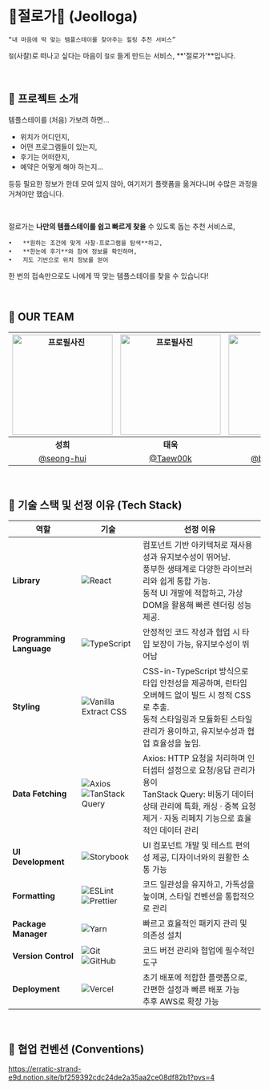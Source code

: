 # 🪷절로가🪷 (Jeolloga)
	“내 마음에 딱 맞는 템플스테이를 찾아주는 힐링 추천 서비스”
`절`(사찰)로 떠나고 싶다는 마음이 `절로` 들게 만드는 서비스, **'절로가'**입니다.

<br />

## 🪷 프로젝트 소개
템플스테이를 (처음) 가보려 하면…
- 위치가 어디인지,
- 어떤 프로그램들이 있는지,
- 후기는 어떠한지,
- 예약은 어떻게 해야 하는지…

등등 필요한 정보가 한데 모여 있지 않아, 여기저기 플랫폼을 옮겨다니며 수많은 과정을 거쳐야만 했습니다.

<br />

절로가는 **나만의 템플스테이를 쉽고 빠르게 찾을** 수 있도록 돕는 추천 서비스로,

```
•	**원하는 조건에 맞게 사찰·프로그램을 탐색**하고,
•	**한눈에 후기**와 참여 정보를 확인하며,
•	지도 기반으로 위치 정보를 얻어
```

한 번의 접속만으로도 나에게 딱 맞는 템플스테이를 찾을 수 있습니다!

<br />

## 👶 OUR TEAM
   <div align="center">
     
| <img src="https://avatars.githubusercontent.com/u/52481403?v=4" width="200" alt="프로필사진"> | <img src="https://avatars.githubusercontent.com/u/127061738?v=4" width="200" alt="프로필사진">  | <img src="https://avatars.githubusercontent.com/u/102952855?v=4" width="200" alt="프로필사진"> |  <img src="https://avatars.githubusercontent.com/u/113450966?v=4" width="200" alt="프로필사진">  |
| :-------------------------------------------------------------------------------------------: | :-------------------------------------------------------------------------------------------: | :-------------------------------------------------------------------------------------------: | :-------------------------------------------------------------------------------------------:
|                            <div align = "center"><b>성희</b></div>                            |                            <div align = "center"><b>태욱</b></div>                            |                            <div align = "center"><b>영경</b></div>                            |                             <div align = "center"><b>가현</b></div>
|                            [@seong-hui](https://github.com/seong-hui)                            |                [@Taew00k](https://github.com/Taew00k)                                 |                       [@bykbyk0401](https://github.com/bykbyk0401)                        |                        [@maylh](https://github.com/maylh)   | 

</div>
<br />

## 🪷 기술 스택 및 선정 이유 (Tech Stack)

| 역할                 | 기술                                                                                                                                                                                                                                                                              | 선정 이유                                                                                                                                                                                                                                           |
| -------------------- | --------------------------------------------------------------------------------------------------------------------------------------------------------------------------------------------------------------------------------------------------------------------------------- | -------------------------------------------------------------------------------------------------------------------------------------------------------------------------------------------------------------------------------------------------- |
| **Library**          | ![React](https://img.shields.io/badge/React-61DAFB?style=for-the-badge&logo=React&logoColor=black)                                                                                                                                                                                | 컴포넌트 기반 아키텍처로 재사용성과 유지보수성이 뛰어남.<br> 풍부한 생태계로 다양한 라이브러리와 쉽게 통합 가능.<br> 동적 UI 개발에 적합하고, 가상 DOM을 활용해 빠른 렌더링 성능 제공.                                                                                                                                                                                      |
| **Programming Language** | ![TypeScript](https://img.shields.io/badge/TypeScript-3178C6?style=for-the-badge&logo=TypeScript&logoColor=white)                                                                                                                                                             | 안정적인 코드 작성과 협업 시 타입 보장이 가능, 유지보수성이 뛰어남                                                                                                                                                                                     |
| **Styling**          | ![Vanilla Extract CSS](https://img.shields.io/badge/Vanilla%20Extract%20CSS-FFDB4F?style=for-the-badge&logo=Vanilla%20Extract&logoColor=black)                                                                                                                                    | CSS-in-TypeScript 방식으로 타입 안전성을 제공하며, 런타임 오버헤드 없이 빌드 시 정적 CSS로 추출.<br> 동적 스타일링과 모듈화된 스타일 관리가 용이하고, 유지보수성과 협업 효율성을 높임.                                                                                                                                             |
| **Data Fetching**    | ![Axios](https://img.shields.io/badge/Axios-5A29E4?style=for-the-badge&logo=Axios&logoColor=white)  ![TanStack Query](https://img.shields.io/badge/TanStack%20Query-FF4154?style=for-the-badge&logo=React%20Query&logoColor=white)                                                  | Axios: HTTP 요청을 처리하며 인터셉터 설정으로 요청/응답 관리가 용이<br>TanStack Query: 비동기 데이터 상태 관리에 특화, 캐싱 · 중복 요청 제거 · 자동 리페치 기능으로 효율적인 데이터 관리                                                                                                     |
| **UI Development**   | ![Storybook](https://img.shields.io/badge/Storybook-FF4785?style=for-the-badge&logo=Storybook&logoColor=white)                                                                                                                                                                    | UI 컴포넌트 개발 및 테스트 편의성 제공, 디자이너와의 원활한 소통 가능                                                                                                                                                                                    |
| **Formatting**       | ![ESLint](https://img.shields.io/badge/ESLint-4B3263?style=for-the-badge&logo=eslint&logoColor=white) ![Prettier](https://img.shields.io/badge/prettier-1A2C34?style=for-the-badge&logo=prettier&logoColor=F7BA3E) | 코드 일관성을 유지하고, 가독성을 높이며, 스타일 컨벤션을 통합적으로 관리                                                                                                                                                                                 |
| **Package Manager**  | ![Yarn](https://img.shields.io/badge/Yarn-2C8EBB?style=for-the-badge&logo=yarn&logoColor=white)                                                                                                                                                                                   | 빠르고 효율적인 패키지 관리 및 의존성 설치                                                                                                                                                                                                               |
| **Version Control**  | ![Git](https://img.shields.io/badge/git-%23F05033.svg?style=for-the-badge&logo=git&logoColor=white) ![GitHub](https://img.shields.io/badge/github-%23121011.svg?style=for-the-badge&logo=github&logoColor=white)                                                                 | 코드 버전 관리와 협업에 필수적인 도구                                                                                                                                                                                                                  |
| **Deployment**       | ![Vercel](https://img.shields.io/badge/Vercel-000000?style=for-the-badge&logo=vercel&logoColor=white)                                                                                                                                                                             | 초기 배포에 적합한 플랫폼으로, 간편한 설정과 빠른 배포 가능<br>추후 AWS로 확장 가능                                                                                                                                                                     |

<br />

## 🪷 협업 컨벤션 (Conventions)
https://erratic-strand-e9d.notion.site/bf259392cdc24de2a35aa2ce08df82b1?pvs=4
